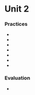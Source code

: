 # Unit 2
  
### Practices
- [Practice 1]:https://github.com/rafaelsanchezbaez/Big_Data/blob/unit_2/practices/practice_1/practice_1.md
- [Practice 2]:https://github.com/rafaelsanchezbaez/Big_Data/blob/unit_2/practices/practice_2/practice_2.md
- [Practice 3]:https://github.com/rafaelsanchezbaez/Big_Data/blob/unit_2/practices/practice_3/practice_3.md
- [Practice 4]:https://github.com/rafaelsanchezbaez/Big_Data/blob/unit_2/practices/practice_4/practice_4.md
- [Practice 5]:https://github.com/rafaelsanchezbaez/Big_Data/blob/unit_2/practices/practice_5/practice_5.md
- [Practice 6]:https://github.com/rafaelsanchezbaez/Big_Data/blob/unit_2/practices/practice_6/practice_6.md
- [Practice 7]:https://github.com/rafaelsanchezbaez/Big_Data/blob/unit_2/practices/practice_7/practice_7.md
### Evaluation
- [Evaluation practice]:https://github.com/rafaelsanchezbaez/Big_Data/blob/unit_2/evaluation/evaluation_practice/evaluation_practice.md


